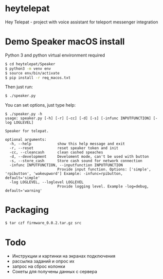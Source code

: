 # heytelepat
Hey Telepat - project with voice assistant for teleport messenger integration

# Demo Speaker macOS install

Python 3 and python virtual environment required

```bash 
$ cd heytelepat/Speaker
$ python3 -m venv env
$ source env/bin/activate
$ pip install -r req_macos.txt
```
Then just run:

```bash
$ ./speaker.py
```

You can set options, just type help:

```
$ ./speaker.py -h
usage: speaker.py [-h] [-r] [-cc] [-d] [-s] [-infunc INPUTFUNCTION] [-log LOGLEVEL]

Speaker for telepat.

optional arguments:
  -h, --help            show this help message and exit
  -r, --reset           reset speaker token and init
  -cc, --cleancash      clean cashed speaches
  -d, --development     Develoment mode, can't be used with button
  -s, --store_cash      Store cash sound for network connection
  -infunc INPUTFUNCTION, --inputfunction INPUTFUNCTION
                        Provide input function. Options: ['simple', 'rpibutton', 'wakeupword'] Example: -infunc=rpibutton, default='simple'
  -log LOGLEVEL, --loglevel LOGLEVEL
                        Provide logging level. Example -log=debug, default='warning'
```

# Packaging

```bash
$ tar czf firmware_0.0.2.tar.gz src
```

# Todo 
- Инструкции и картинки на экранах подключения
- рассылка заданий и опрос их
- запрос на сброс колонки
- Сокеты для получены данных с сервера